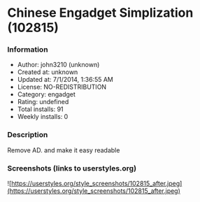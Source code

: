 # Chinese Engadget Simplization (102815)

### Information
- Author: john3210 (unknown)
- Created at: unknown
- Updated at: 7/1/2014, 1:36:55 AM
- License: NO-REDISTRIBUTION
- Category: engadget
- Rating: undefined
- Total installs: 91
- Weekly installs: 0


### Description
Remove AD. and make it easy readable


### Screenshots (links to userstyles.org)
![https://userstyles.org/style_screenshots/102815_after.jpeg](https://userstyles.org/style_screenshots/102815_after.jpeg)


